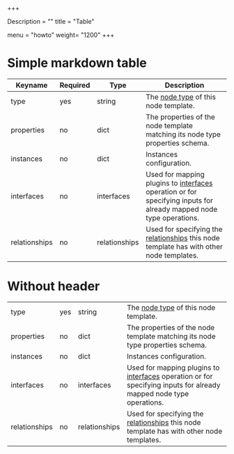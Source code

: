 +++

Description = ""
title = "Table"

menu = "howto"
weight= "1200"
+++

 

# Simple markdown table

Keyname       | Required | Type          | Description
-----------   | -------- | ----          | -----------
type          | yes      | string        | The [node type](dsl-spec-node-types.html) of this node template.
properties    | no       | dict          | The properties of the node template matching its node type properties schema.
instances     | no       | dict          | Instances configuration.
interfaces    | no       | interfaces    | Used for mapping plugins to [interfaces](dsl-spec-interfaces.html) operation or for specifying inputs for already mapped node type operations.
relationships | no       | relationships | Used for specifying the [relationships](dsl-spec-relationships.html) this node template has with other node templates.


# Without header

|      |  |           | |
|--------|-------|----|----------|
|type          | yes      | string        | The [node type](dsl-spec-node-types.html) of this node template.
|properties    | no       | dict          | The properties of the node template matching its node type properties schema.
|instances     | no       | dict          | Instances configuration.
|interfaces    | no       | interfaces    | Used for mapping plugins to [interfaces](dsl-spec-interfaces.html) operation or for specifying inputs for already mapped node type operations.
|relationships | no       | relationships | Used for specifying the [relationships](dsl-spec-relationships.html) this node template has with other node templates.


